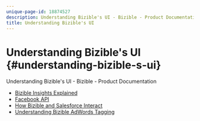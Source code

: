 ```yaml
---
unique-page-id: 18874527
description: Understanding Bizible's UI - Bizible - Product Documentation
title: Understanding Bizible's UI
---
```


# Understanding Bizible's UI {#understanding-bizible-s-ui}

Understanding Bizible's UI - Bizible - Product Documentation

* [Bizible Insights Explained](understanding-bizible's-ui/bizible-insights-explained.md)
* [Facebook API](understanding-bizible's-ui/facebook-api.md)
* [How Bizible and Salesforce Interact](understanding-bizible's-ui/how-bizible-and-salesforce-interact.md)
* [Understanding Bizible AdWords Tagging](understanding-bizible's-ui/understanding-bizible-adwords-tagging.md)

